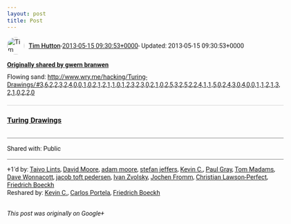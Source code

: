 ```yaml
---
layout: post
title: Post
---
```


<html><head><meta charset="utf-8"><title>Google+ post</title><style>body {font: 11pt Roboto, Arial, sans-serif; max-width: 640px; margin: 24px;}.author-photo {border-radius: 50%; margin-right: 10px; width: 40px;}.author {font-weight: 500;}.main-content {margin: 15px 0 15px;}.post-title {font-weight: bold;}.location {display: block; margin-top: 15px;}.location img {float: left; margin-right: 5px; width: 20px;}.media-link {display: inline-block; max-width: 100%; vertical-align: top;}.media-link p {margin-top: 5px; max-height: 4em; overflow: scroll;}.media {max-height: 100vh; max-width: 100%;}.video-placeholder {background: black; display: flex; height: 300px; max-width: 100%; width: 640px;}.play-icon {border-bottom: 30px solid transparent; border-left: 50px solid white; border-top: 30px solid transparent; color: white; margin: auto;}.album {max-height: 800px; overflow: scroll; width: calc(100vw - 48px);}.album .media-link {margin-right: 5px; max-width: 250px;}.album .media {max-height: 250px;}.link-embed {border-top: 1px solid lightgrey; display: block; margin-top: 20px;}.link-embed img {max-width: 100%;}.inline-link-embed {display: block;}.inline-link-embed img {vertical-align: middle;}.link-title {display: inline-block; font-size: medium; font-weight: 300; padding-left: 1em;}.reshare-attribution {display: block; font-weight: bold; margin-bottom: 10px;}.poll-image {margin-bottom: 5px; max-height: 300px; max-width: 500px;}.poll-choice {align-items: center; display: flex; margin-bottom: 5px; max-width: 500px;}.poll-choice-percentage {background-color: lightblue; height: 100%; left: 0; position: absolute; z-index: -1;}.poll-choice-selected {margin-right: 5px;}.poll-choice-results {border: 1px solid lightgray; border-radius: 5px; display: flex; line-height: 40px; overflow: hidden; padding: 0 8px; position: relative;}.poll-choice-results, .poll-choice-description {flex-grow: 1; margin-right: 10px;}.poll-choice-image {width: 100%;}.poll-choice-image, .poll-choice-image img {max-height: 40px; max-width: 100px;}.poll-choice-votes {max-height: 100px; overflow: auto;}.plus-entity-embed {color: black; display: block; text-decoration: none;}.plus-entity-embed-cover-photo {max-height: 300px; max-width: 100%;}.plus-entity-embed-info {padding: 0 1em 1em;}.plus-entity-embed-info h2 {font-weight: 500; margin: 10px 0;}.plus-entity-embed-info p {font-size: small; margin: 0;}.collection-owner-avatar {border-radius: 50%; border: 2px solid white; height: 40px; margin-top: -22px;}.visibility {padding: 1em 0; border-top: 1px solid grey;}.post-activity {padding: 1em 0; border-top: 1px solid grey;}.comments {border-top: 1px solid gray; padding-top: 1em;}.comment + .comment {margin-top: 1em;}.comment .media-link, .comment .inline-link-embed {margin-top: 5px;}</style></head><body><div style="margin-bottom:1em;"><div style="display:flex; align-items:center"><img class="author-photo" src="https://lh4.googleusercontent.com/-epo4ZZKNqEw/AAAAAAAAAAI/AAAAAAAAVSU/qu3LpcHEnoQ/s64-c/photo.jpg" alt="Tim Hutton"><a href="https://plus.google.com/+TimHutton" target="_blank" class="author">Tim Hutton</a> - <a target="_blank" href="https://plus.google.com/+TimHutton/posts/GM6pxQDD6Bo">2013-05-15 09:30:53+0000</a><span> - Updated: 2013-05-15 09:30:53+0000</span></div><div class="main-content"></div><div><a target="_blank" href="https://plus.google.com/103530621949492999968/posts/YqAo4DbkTGX" class="reshare-attribution">Originally shared by gwern branwen</a>Flowing sand: <a rel="nofollow" target="_blank" href="http://www.wry.me/hacking/Turing-Drawings/#3,6,2,2,3,2,4,0,0,1,0,2,1,2,1,1,0,1,2,3,2,3,0,2,1,0,2,5,3,2,5,2,2,4,1,1,5,0,2,4,3,0,4,0,0,1,1,2,1,3,2,1,0,2,2,0" class="ot-anchor bidi_isolate" jslog="10929; track:click" dir="ltr">http://www.wry.me/hacking/Turing-Drawings/#3,6,2,2,3,2,4,0,0,1,0,2,1,2,1,1,0,1,2,3,2,3,0,2,1,0,2,5,3,2,5,2,2,4,1,1,5,0,2,4,3,0,4,0,0,1,1,2,1,3,2,1,0,2,2,0</a><a href="http://www.wry.me/hacking/Turing-Drawings/" target="_blank" class="link-embed"><h3>Turing Drawings</h3><img src="http://www.wry.me/hacking/Turing-Drawings/forkme.png" alt=""></a></div></div><div class="visibility">Shared with: Public</div><div class="post-activity"><div class="plus-oners">+1'd by: <a href="https://plus.google.com/+TaivoLints">Taivo Lints</a>, <a href="https://plus.google.com/107321313584898904150">David Moore</a>, <a href="https://plus.google.com/114420877581215293098">adam moore</a>, <a href="https://plus.google.com/115958517486719853660">stefan jeffers</a>, <a href="https://plus.google.com/+KevinC">Kevin C.</a>, <a href="https://plus.google.com/+PaulGrayUK">Paul Gray</a>, <a href="https://plus.google.com/+TomMadams">Tom Madams</a>, <a href="https://plus.google.com/+DaveWonnacott">Dave Wonnacott</a>, <a href="https://plus.google.com/+jacobtoftpedersen">jacob toft pedersen</a>, <a href="https://plus.google.com/110973063220214963934">Ivan Zvolsky</a>, <a href="https://plus.google.com/+JochenFromm">Jochen Fromm</a>, <a href="https://plus.google.com/+ChristianPerfect">Christian Lawson-Perfect</a>, <a href="https://plus.google.com/+FriedrichBoeckh">Friedrich Boeckh</a></div><div class="resharers">Reshared by: <a href="https://plus.google.com/+KevinC">Kevin C.</a>, <a href="https://plus.google.com/102518372019255115707">Carlos Portela</a>, <a href="https://plus.google.com/+FriedrichBoeckh">Friedrich Boeckh</a></div></div></body></html>

<i>This post was originally on Google+</i>